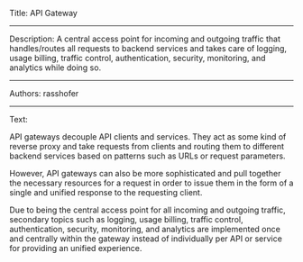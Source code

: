 Title: API Gateway

-----

Description: A central access point for incoming and outgoing traffic that handles/routes all requests to backend services and takes care of logging, usage billing, traffic control, authentication, security, monitoring, and analytics while doing so.

-----

Authors: rasshofer

-----

Text:

API gateways decouple API clients and services. They act as some kind of reverse proxy and take requests from clients and routing them to different backend services based on patterns such as URLs or request parameters.

However, API gateways can also be more sophisticated and pull together the necessary resources for a request in order to issue them in the form of a single and unified response to the requesting client.

Due to being the central access point for all incoming and outgoing traffic, secondary topics such as logging, usage billing, traffic control, authentication, security, monitoring, and analytics are implemented once and centrally within the gateway instead of individually per API or service for providing an unified experience.
